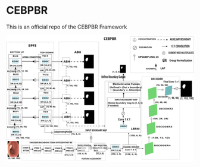 # CEBPBR
 This is an official repo of the CEBPBR Framework

<img src="Images/CEBPBR_Arch.svg" alt="CEBPBR Framework" width="600"/>

